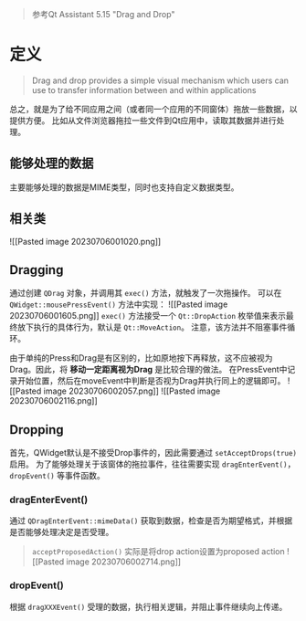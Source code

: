 > 参考Qt Assistant 5.15 "Drag and Drop"

# 定义
> Drag and drop provides a simple visual mechanism which users can use to transfer information between and within applications

总之，就是为了给不同应用之间（或者同一个应用的不同窗体）拖放一些数据，以提供方便。
比如从文件浏览器拖拉一些文件到Qt应用中，读取其数据并进行处理。

## 能够处理的数据
主要能够处理的数据是MIME类型，同时也支持自定义数据类型。

## 相关类
![[Pasted image 20230706001020.png]]

## Dragging
通过创建 `QDrag` 对象，并调用其 `exec()` 方法，就触发了一次拖操作。
可以在 `QWidget::mousePressEvent()` 方法中实现：
![[Pasted image 20230706001605.png]]
`exec()` 方法接受一个 `Qt::DropAction` 枚举值来表示最终放下执行的具体行为，默认是 `Qt::MoveAction`。
注意，该方法并不阻塞事件循环。

由于单纯的Press和Drag是有区别的，比如原地按下再释放，这不应被视为Drag。因此，将 **移动一定距离视为Drag** 是比较合理的做法。
在PressEvent中记录开始位置，然后在moveEvent中判断是否视为Drag并执行同上的逻辑即可。
![[Pasted image 20230706002057.png]]
![[Pasted image 20230706002116.png]]

## Dropping
首先，QWidget默认是不接受Drop事件的，因此需要通过 `setAcceptDrops(true)` 启用。
为了能够处理关于该窗体的拖拉事件，往往需要实现 `dragEnterEvent()`，`dropEvent()` 等事件函数。

### dragEnterEvent()
通过 `QDragEnterEvent::mimeData()` 获取到数据，检查是否为期望格式，并根据是否能够处理决定是否受理。
> `acceptProposedAction()` 实际是将drop action设置为proposed action
![[Pasted image 20230706002714.png]]

### dropEvent()
根据 `dragXXXEvent()` 受理的数据，执行相关逻辑，并阻止事件继续向上传递。